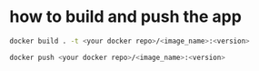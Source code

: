 # how to build and push the app
```sh
docker build . -t <your docker repo>/<image_name>:<version> 

docker push <your docker repo>/<image_name>:<version>
```